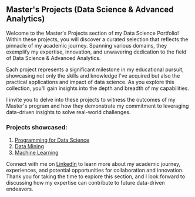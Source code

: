 ## Master's Projects (Data Science & Advanced Analytics)

Welcome to the Master's Projects section of my Data Science Portfolio! Within these projects, you will discover a curated selection that reflects the pinnacle of my academic journey. Spanning various domains, they exemplify my expertise, innovation, and unwavering dedication to the field of Data Science & Advanced Analytics.

Each project represents a significant milestone in my educational pursuit, showcasing not only the skills and knowledge I've acquired but also the practical applications and impact of data science. As you explore this collection, you'll gain insights into the depth and breadth of my capabilities.

I invite you to delve into these projects to witness the outcomes of my Master's program and how they demonstrate my commitment to leveraging data-driven insights to solve real-world challenges.

### Projects showcased:

1. [Programming for Data Science](./programming-for-DS)
2. [Data Mining](./data-mining)
3. [Machine Learning](./machine-learning)


Connect with me on [LinkedIn](https://www.linkedin.com/in/pedrocerejeira/) to learn more about my academic journey, experiences, and potential opportunities for collaboration and innovation. Thank you for taking the time to explore this section, and I look forward to discussing how my expertise can contribute to future data-driven endeavors.
